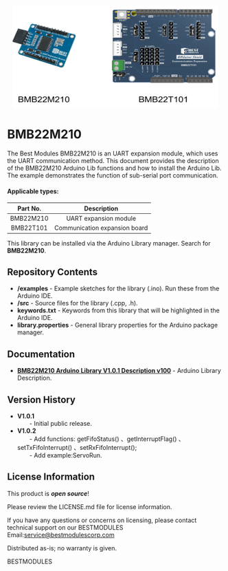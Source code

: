 <div align=center>
<img src="https://github.com/BestModules-Libraries/img/blob/main/BMB22M210_BMB22T101_V1.0.png" width="480" height="240"> 
</div> 


BMB22M210 
===========================================================

The Best Modules BMB22M210 is an UART expansion module, which uses the UART communication method. This document provides the description of the BMB22M210 Arduino Lib functions and how to install the Arduino Lib. The example demonstrates the function of sub-serial port communication.

#### Applicable types:
<div align=center>

|Part No.   |Description                   |
|:---------:|:----------------------------:|
|BMB22M210   |UART expansion module|
|BMB22T101  |Communication expansion board|

</div> 

This library can be installed via the Arduino Library manager. Search for **BMB22M210**. 

Repository Contents
-------------------

* **/examples** - Example sketches for the library (.ino). Run these from the Arduino IDE. 
* **/src** - Source files for the library (.cpp, .h).
* **keywords.txt** - Keywords from this library that will be highlighted in the Arduino IDE. 
* **library.properties** - General library properties for the Arduino package manager. 

Documentation 
-------------------

* **[BMB22M210 Arduino Library V1.0.1 Description v100]( https://www.bestmodulescorp.com/bmb22m210.html#tab-product2 )** - Arduino Library Description.

Version History  
-------------------

* **V1.0.1**  
&emsp;&emsp;- Initial public release.
* **V1.0.2**  
&emsp;&emsp;- Add functions: getFifoStatus() 、getInterruptFlag() 、setTxFifoInterrupt() 、setRxFifoInterrupt();  
&emsp;&emsp;- Add example:ServoRun.

License Information
-------------------

This product is _**open source**_! 

Please review the LICENSE.md file for license information. 

If you have any questions or concerns on licensing, please contact technical support on our BESTMODULES Email:service@bestmodulescorp.com

Distributed as-is; no warranty is given.

BESTMODULES
